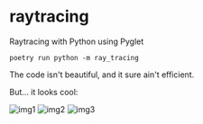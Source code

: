 # raytracing
Raytracing with Python using Pyglet

`poetry run python -m ray_tracing`

The code isn't beautiful, and it sure ain't efficient.

But... it looks cool:

![img1](https://cdn.discordapp.com/attachments/464905259261755392/576868595800473617/unknown.png)
![img2](https://cdn.discordapp.com/attachments/464905259261755392/576865561456148510/unknown.png)
![img3](https://cdn.discordapp.com/attachments/464905259261755392/576865067992219658/unknown.png)
